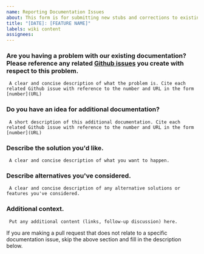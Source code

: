 ```yaml
---
name: Reporting Documentation Issues
about: This form is for submitting new stubs and corrections to existing stubs on the Community Wiki.
title: "[DATE]: [FEATURE NAME]"
labels: wiki content
assignees: 
---
```


### Are you having a problem with our existing documentation? Please reference any related [Github issues](https://github.com/rokwire/rokwire-docs/issues) you create with respect to this problem.      
     A clear and concise description of what the problem is. Cite each related Github issue with reference to the number and URL in the form [number](URL)

### Do you have an idea for additional documentation?
     A short description of this additional documentation. Cite each related Github issue with reference to the number and URL in the form [number](URL)

### Describe the solution you'd like.        
     A clear and concise description of what you want to happen.

### Describe alternatives you've considered.      
     A clear and concise description of any alternative solutions or features you've considered.

### Additional context.    
     Put any additional content (links, follow-up discussion) here.


If you are making a pull request that does not relate to a specific documentation issue, skip the above section and fill in the description below.
